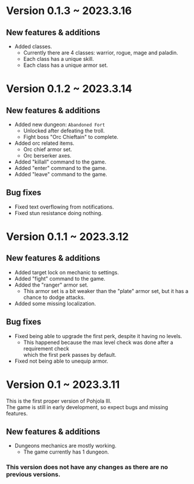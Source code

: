 # Version 0.1.3 ~ 2023.3.16

## New features & additions
- Added classes.
  * Currently there are 4 classes: warrior, rogue, mage and paladin.
  * Each class has a unique skill.
  * Each class has a unique armor set.

# Version 0.1.2 ~ 2023.3.14

## New features & additions
- Added new dungeon: `Abandoned Fort`
  * Unlocked after defeating the troll.
  * Fight boss "Orc Chieftain" to complete.
- Added orc related items.
  * Orc chief armor set.
  * Orc berserker axes.
- Added "killall" command to the game.
- Added "enter" command to the game.
- Added "leave" command to the game.

## Bug fixes
- Fixed text overflowing from notifications.
- Fixed stun resistance doing nothing.

# Version 0.1.1 ~ 2023.3.12

## New features & additions
- Added target lock on mechanic to settings.
- Added "fight" command to the game.
- Added the "ranger" armor set. 
  * This armor set is a bit weaker than the "plate" armor set, but it has a chance to dodge attacks.
- Added some missing localization.
## Bug fixes
- Fixed being able to upgrade the first perk, despite it having no levels. 
  * This happened because the max level check was done after a requirement check  
  which the first perk passes by default.
- Fixed not being able to unequip armor.

# Version 0.1 ~ 2023.3.11
This is the first proper version of Pohjola III.  
The game is still in early development, so expect bugs and missing features.

## New features & additions
- Dungeons mechanics are mostly working.
  * The game currently has 1 dungeon.

### This version does not have any changes as there are no previous versions.
